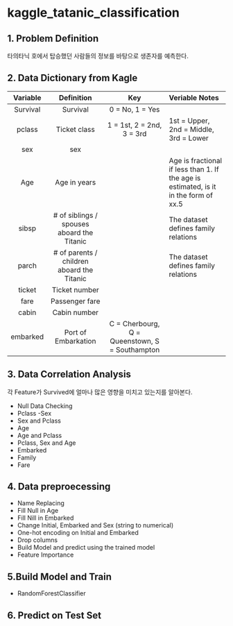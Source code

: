 # kaggle_tatanic_classification

## 1. Problem Definition

타의타닉 호에서 탑승했던 사람들의 정보를 바탕으로 생존자를 예측한다.
 
## 2. Data Dictionary from Kagle

|Variable|Definition|Key|Veriable Notes|
|:---:|:---:|:----:|:-----|
|Survival|Survival|0 = No, 1 = Yes| | 
|pclass|Ticket class|1 = 1st, 2 = 2nd, 3 = 3rd|1st = Upper, 2nd = Middle, 3rd = Lower |
|sex|sex|||
|Age|Age in years||Age is fractional if less than 1. If the age is estimated, is it in the form of xx.5|
|sibsp|# of siblings / spouses aboard the Titanic||The dataset defines family relations|
|parch|	# of parents / children aboard the Titanic||The dataset defines family relations|
|ticket|Ticket number||
|fare|	Passenger fare||
|cabin|Cabin number||
|embarked|	Port of Embarkation|C = Cherbourg, Q = Queenstown, S = Southampton||

## 3. Data Correlation Analysis
각 Feature가 Survived에 얼마나 많은 영향을 미치고 있는지를 알아본다.
- Null Data Checking
- Pclass
 -Sex
- Sex and Pclass
- Age
- Age and Pclass
- Pclass, Sex and Age
- Embarked
- Family 
- Fare

## 4. Data preproecessing

- Name Replacing
- Fill Null in Age
- Fill Nill in Embarked
- Change Initial, Embarked and Sex (string to numerical)
- One-hot encoding on Initial and Embarked
- Drop columns
- Build Model and predict using the trained model
- Feature Importance

## 5.Build Model and Train

- RandomForestClassifier

## 6. Predict on Test Set
